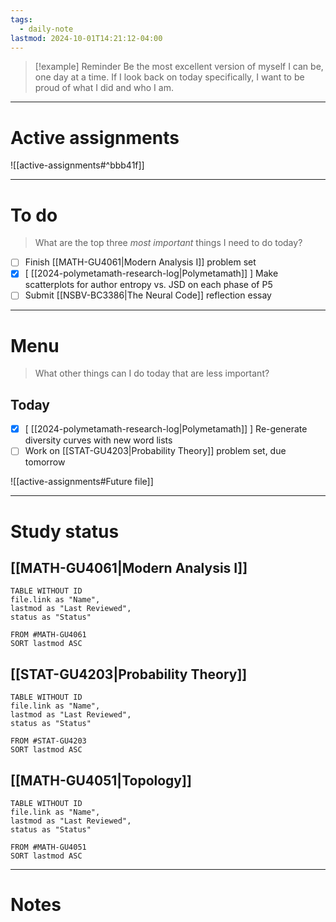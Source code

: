 ```yaml
---
tags:
  - daily-note
lastmod: 2024-10-01T14:21:12-04:00
---
```

>[!example] Reminder
>Be the most excellent version of myself I can be, one day at a time. If I look back on today specifically, I want to be proud of what I did and who I am.

---
# Active assignments

![[active-assignments#^bbb41f]]

---
# To do

> What are the top three *most important* things I need to do today?

- [ ] Finish [[MATH-GU4061|Modern Analysis I]] problem set
- [x] \[ [[2024-polymetamath-research-log|Polymetamath]] ] Make scatterplots for author entropy vs. JSD on each phase of P5
- [ ] Submit [[NSBV-BC3386|The Neural Code]] reflection essay

----
# Menu

> What other things can I do today that are less important?
## Today

- [x] \[ [[2024-polymetamath-research-log|Polymetamath]] ] Re-generate diversity curves with new word lists
- [ ] Work on [[STAT-GU4203|Probability Theory]] problem set, due tomorrow

![[active-assignments#Future file]]

---
# Study status

## [[MATH-GU4061|Modern Analysis I]]

```dataview
TABLE WITHOUT ID
file.link as "Name",
lastmod as "Last Reviewed",
status as "Status"

FROM #MATH-GU4061
SORT lastmod ASC
```

## [[STAT-GU4203|Probability Theory]]

```dataview
TABLE WITHOUT ID
file.link as "Name",
lastmod as "Last Reviewed",
status as "Status"

FROM #STAT-GU4203
SORT lastmod ASC
```

## [[MATH-GU4051|Topology]]

```dataview
TABLE WITHOUT ID
file.link as "Name",
lastmod as "Last Reviewed",
status as "Status"

FROM #MATH-GU4051 
SORT lastmod ASC
```

---
# Notes